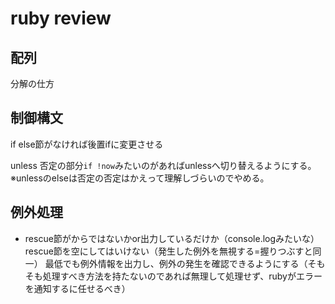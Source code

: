 # ruby review

## 配列

分解の仕方

## 制御構文

if
else節がなければ後置ifに変更させる

unless
否定の部分`if !now`みたいのがあればunlessへ切り替えるようにする。
※unlessのelseは否定の否定はかえって理解しづらいのでやめる。

## 例外処理

- rescue節がからではないかor出力しているだけか（console.logみたいな）
rescue節を空にしてはいけない（発生した例外を無視する=握りつぶすと同一）
最低でも例外情報を出力し、例外の発生を確認できるようにする（そもそも処理すべき方法を持たないのであれば無理して処理せず、rubyがエラーを通知するに任せるべき）
